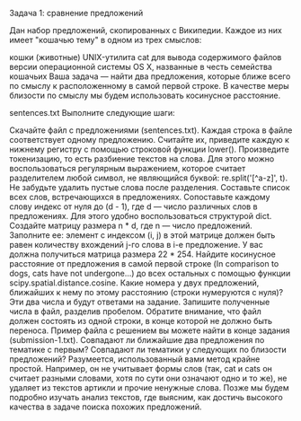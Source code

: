Задача 1: сравнение предложений

Дан набор предложений, скопированных с Википедии. Каждое из них имеет "кошачью тему" в одном из трех смыслов:

кошки (животные) UNIX-утилита cat для вывода содержимого файлов версии операционной системы OS X, названные в честь семейства кошачьих Ваша задача — найти два предложения, которые ближе всего по смыслу к расположенному в самой первой строке. В качестве меры близости по смыслу мы будем использовать косинусное расстояние.

sentences.txt Выполните следующие шаги:

Скачайте файл с предложениями (sentences.txt). Каждая строка в файле соответствует одному предложению. Считайте их, приведите каждую к нижнему регистру с помощью строковой функции lower(). Произведите токенизацию, то есть разбиение текстов на слова. Для этого можно воспользоваться регулярным выражением, которое считает разделителем любой символ, не являющийся буквой: re.split('[^a-z]', t). Не забудьте удалить пустые слова после разделения. Составьте список всех слов, встречающихся в предложениях. Сопоставьте каждому слову индекс от нуля до (d - 1), где d — число различных слов в предложениях. Для этого удобно воспользоваться структурой dict. Создайте матрицу размера n * d, где n — число предложений. Заполните ее: элемент с индексом (i, j) в этой матрице должен быть равен количеству вхождений j-го слова в i-е предложение. У вас должна получиться матрица размера 22 * 254. Найдите косинусное расстояние от предложения в самой первой строке (In comparison to dogs, cats have not undergone...) до всех остальных с помощью функции scipy.spatial.distance.cosine. Какие номера у двух предложений, ближайших к нему по этому расстоянию (строки нумеруются с нуля)? Эти два числа и будут ответами на задание. Запишите полученные числа в файл, разделив пробелом. Обратите внимание, что файл должен состоять из одной строки, в конце которой не должно быть переноса. Пример файла с решением вы можете найти в конце задания (submission-1.txt). Совпадают ли ближайшие два предложения по тематике с первым? Совпадают ли тематики у следующих по близости предложений? Разумеется, использованный вами метод крайне простой. Например, он не учитывает формы слов (так, cat и cats он считает разными словами, хотя по сути они означают одно и то же), не удаляет из текстов артикли и прочие ненужные слова. Позже мы будем подробно изучать анализ текстов, где выясним, как достичь высокого качества в задаче поиска похожих предложений.
